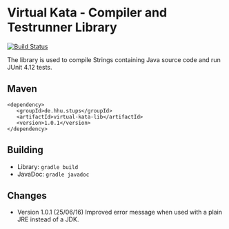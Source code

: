 # Virtual Kata - Compiler and Testrunner Library

[![Build Status](https://travis-ci.org/bendisposto/virtual-kata-lib.svg?branch=master)](https://travis-ci.org/bendisposto/virtual-kata-lib)

The library is used to compile Strings containing Java source code and run   JUnit 4.12 tests.

## Maven
    <dependency>
       <groupId>de.hhu.stups</groupId>
       <artifactId>virtual-kata-lib</artifactId>
       <version>1.0.1</version>
    </dependency>

## Building

- Library: ```gradle build```
- JavaDoc: ```gradle javadoc```

## Changes

- Version 1.0.1 (25/06/16)
Improved error message when used with a plain JRE instead of a JDK.
